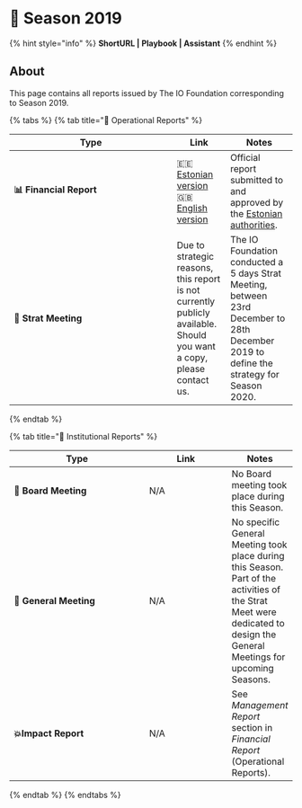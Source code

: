 # 🍃 Season 2019

{% hint style="info" %}
**ShortURL | Playbook | Assistant**
{% endhint %}

## About

This page contains all reports issued by The IO Foundation corresponding to Season 2019.

{% tabs %}
{% tab title="📘 Operational Reports" %}
<table><thead><tr><th width="274">Type</th><th>Link</th><th>Notes</th></tr></thead><tbody><tr><td><strong>📊 Financial Report</strong></td><td><span data-gb-custom-inline data-tag="emoji" data-code="1f1ea-1f1ea">🇪🇪</span> <a href="https://drive.google.com/file/d/1kzWLp9q883uCJx-blbAVH6CaASbQDS7b/view?usp=sharing">Estonian version</a><br><span data-gb-custom-inline data-tag="emoji" data-code="1f1ec-1f1e7">🇬🇧</span> <a href="https://drive.google.com/file/d/1oIV9B8fJQLb6hq6vDxezGxCKMMuYXf6H/view?usp=sharing">English version</a></td><td>Official report submitted to and approved by the <a href="https://ariregister.rik.ee/eng">Estonian authorities</a>.</td></tr><tr><td><strong>📑 Strat Meeting</strong></td><td>Due to strategic reasons, this report is not currently publicly available.<br>Should you want a copy, please contact us.</td><td>The IO Foundation conducted a 5 days Strat Meeting, between 23rd December to 28th December 2019 to define the strategy for Season 2020.</td></tr></tbody></table>
{% endtab %}

{% tab title="📕 Institutional Reports" %}


<table><thead><tr><th width="269">Type</th><th width="158">Link</th><th>Notes</th></tr></thead><tbody><tr><td>📙 <strong>Board Meeting</strong></td><td>N/A</td><td>No Board meeting took place during this Season.</td></tr><tr><td><strong>📗 General Meeting</strong></td><td>N/A</td><td>No specific General Meeting took place during this Season. Part of the activities of the Strat Meet were dedicated to design the General Meetings for upcoming Seasons.</td></tr><tr><td><strong>💥Impact Report</strong></td><td>N/A</td><td>See <em>Management Report</em> section in <em>Financial Report</em> (Operational Reports).</td></tr></tbody></table>
{% endtab %}
{% endtabs %}
